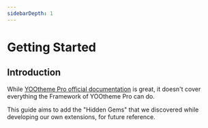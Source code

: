 ```yaml
---
sidebarDepth: 1
---
```


# Getting Started

## Introduction

While [YOOtheme Pro official documentation](https://yootheme.com/support/yootheme-pro/joomla/developers-modules) is great, it doesn't cover everything the Framework of YOOtheme Pro can do.

This guide aims to add the "Hidden Gems" that we discovered while developing our own extensions, for future reference.
